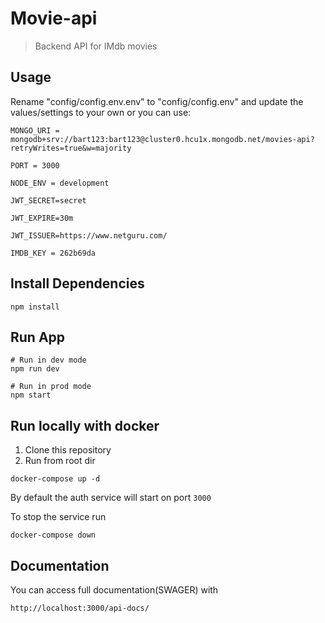 # Movie-api

> Backend API for IMdb movies

## Usage

Rename "config/config.env.env" to "config/config.env" and update the values/settings to your own or you can use:

```
MONGO_URI = mongodb+srv://bart123:bart123@cluster0.hcu1x.mongodb.net/movies-api?retryWrites=true&w=majority

PORT = 3000

NODE_ENV = development

JWT_SECRET=secret

JWT_EXPIRE=30m

JWT_ISSUER=https://www.netguru.com/

IMDB_KEY = 262b69da
```

## Install Dependencies

```
npm install
```

## Run App

```
# Run in dev mode
npm run dev

# Run in prod mode
npm start
```

## Run locally with docker

1. Clone this repository
1. Run from root dir

```
docker-compose up -d
```

By default the auth service will start on port `3000`

To stop the service run

```
docker-compose down
```

## Documentation

You can access full documentation(SWAGER) with

```
http://localhost:3000/api-docs/

```
